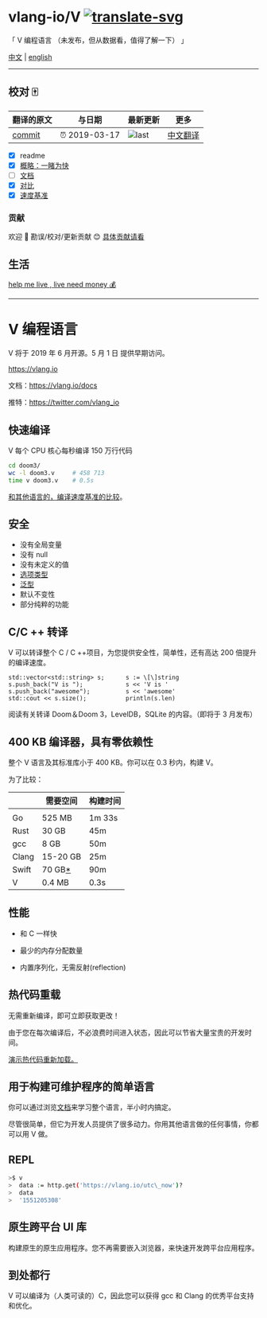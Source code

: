 # vlang-io/V [![translate-svg]][translate-list]

<!--[![explain]][source]-->

[explain]: http://llever.com/explain.svg
[source]: https://github.com/chinanf-boy/Source-Explain
[translate-svg]: http://llever.com/translate.svg
[translate-list]: https://github.com/chinanf-boy/chinese-translate-list
[size-img]: https://packagephobia.now.sh/badge?p=Name
[size]: https://packagephobia.now.sh/result?p=Name

「 V 编程语言 （未发布，但从数据看，值得了解一下） 」

[中文](./readme.md) | [english](https://github.com/vlang-io/V)

---

## 校对 🀄️

<!-- doc-templite START generated -->
<!-- repo = 'vlang-io/V' -->
<!-- commit = '17fd9ae173543c315a24fa88d41706d9af75fd5b' -->
<!-- time = '2019-03-17' -->

| 翻译的原文 | 与日期        | 最新更新 | 更多                       |
| ---------- | ------------- | -------- | -------------------------- |
| [commit]   | ⏰ 2019-03-17 | ![last]  | [中文翻译][translate-list] |

[last]: https://img.shields.io/github/last-commit/vlang-io/V.svg
[commit]: https://github.com/vlang-io/V/tree/17fd9ae173543c315a24fa88d41706d9af75fd5b

<!-- doc-templite END generated -->

- [x] readme
- [x] [概略：一睹为快](mds/index.zh.md)
- [ ] [文档](mds/docs.zh.md)
- [x] [对比](mds/compare.zh.md)
- [x] [速度基准](mds/compilation_speed.zh.md)

### 贡献

欢迎 👏 勘误/校对/更新贡献 😊 [具体贡献请看](https://github.com/chinanf-boy/chinese-translate-list#贡献)

## 生活

[help me live , live need money 💰](https://github.com/chinanf-boy/live-need-money)

---

# V 编程语言

V 将于 2019 年 6 月开源。5 月 1 日 提供早期访问。

<https://vlang.io>

文档：<https://vlang.io/docs>

推特：<https://twitter.com/vlang_io>

## 快速编译

V 每个 CPU 核心每秒编译 150 万行代码

```bash
cd doom3/
wc -l doom3.v     # 458 713
time v doom3.v    # 0.5s
```

[和其他语言的，编译速度基准的比较](/compilation_speed.zh.md)。

## 安全

- 没有全局变量
- 没有 null
- 没有未定义的值
- [选项类型](/mds/docs.zh.md#option)
- [泛型](/mds/docs.zh.md#generics)
- 默认不变性
- 部分纯粹的功能

## C/C ++ 转译

V 可以转译整个 C / C ++项目，为您提供安全性，简单性，还有高达 200 倍提升的编译速度。

```
std::vector<std::string> s;      s := \[\]string
s.push_back("V is "); 			 s << 'V is '
s.push_back("awesome");			 s << 'awesome'
std::cout << s.size();			 println(s.len)
```

阅读有关转译 Doom＆Doom 3，LevelDB，SQLite 的内容。（即将于 3 月发布）

## 400 KB 编译器，具有零依赖性

整个 V 语言及其标准库小于 400 KB。你可以在 0.3 秒内，构建 V。

为了比较：

|       | 需要空间                                                  | 构建时间 |
| ----- | --------------------------------------------------------- | -------- |
|       |                                                           |          |
| Go    | 525 MB                                                    | 1m 33s   |
| Rust  | 30 GB                                                     | 45m      |
| gcc   | 8 GB                                                      | 50m      |
| Clang | 15-20 GB                                                  | 25m      |
| Swift | 70 GB[\*](https://github.com/apple/swift#getting-started) | 90m      |
| V     | 0.4 MB                                                    | 0.3s     |

## 性能

- 和 C 一样快
- 最少的内存分配数量

- 内置序列化，无需反射(reflection)

## 热代码重载

无需重新编译，即可立即获取更改！

由于您在每次编译后，不必浪费时间进入状态，因此可以节省大量宝贵的开发时间。

[演示热代码重新加载。](https://volt.ws/img/lang.webm)

## 用于构建可维护程序的简单语言

你可以通过浏览[文档](/mds/docs.zh.md)来学习整个语言，半小时内搞定。

尽管很简单，但它为开发人员提供了很多动力。你用其他语言做的任何事情，你都可以用 V 做。

## REPL

```bash
>$ v
>  data := http.get('https://vlang.io/utc\_now')?
>  data
>  '1551205308'
```

## 原生跨平台 UI 库

构建原生的原生应用程序。您不再需要嵌入浏览器，来快速开发跨平台应用程序。

## 到处都行

V 可以编译为（人类可读的）C，因此您可以获得 gcc 和 Clang 的优秀平台支持和优化。
